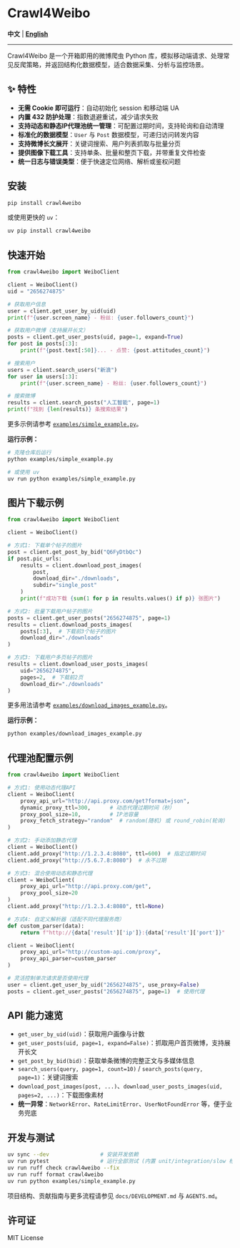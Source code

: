 # Crawl4Weibo

**中文** | **[English](README.md)**

---

Crawl4Weibo 是一个开箱即用的微博爬虫 Python 库，模拟移动端请求、处理常见反爬策略，并返回结构化数据模型，适合数据采集、分析与监控场景。

## ✨ 特性
- **无需 Cookie 即可运行**：自动初始化 session 和移动端 UA
- **内置 432 防护处理**：指数退避重试，减少请求失败
- **支持动态和静态IP代理池统一管理**：可配置过期时间，支持轮询和自动清理
- **标准化的数据模型**：`User` 与 `Post` 数据模型，可递归访问转发内容
- **支持微博长文展开**：关键词搜索、用户列表抓取与批量分页
- **提供图像下载工具**：支持单条、批量和整页下载，并带重复文件检查
- **统一日志与错误类型**：便于快速定位网络、解析或鉴权问题

## 安装
```bash
pip install crawl4weibo
```
或使用更快的 `uv`：
```bash
uv pip install crawl4weibo
```

## 快速开始
```python
from crawl4weibo import WeiboClient

client = WeiboClient()
uid = "2656274875"

# 获取用户信息
user = client.get_user_by_uid(uid)
print(f"{user.screen_name} - 粉丝: {user.followers_count}")

# 获取用户微博（支持展开长文）
posts = client.get_user_posts(uid, page=1, expand=True)
for post in posts[:3]:
    print(f"{post.text[:50]}... - 点赞: {post.attitudes_count}")

# 搜索用户
users = client.search_users("新浪")
for user in users[:3]:
    print(f"{user.screen_name} - 粉丝: {user.followers_count}")

# 搜索微博
results = client.search_posts("人工智能", page=1)
print(f"找到 {len(results)} 条搜索结果")
```
更多示例请参考 [`examples/simple_example.py`](examples/simple_example.py)。

**运行示例：**
```bash
# 克隆仓库后运行
python examples/simple_example.py

# 或使用 uv
uv run python examples/simple_example.py
```

## 图片下载示例
```python
from crawl4weibo import WeiboClient

client = WeiboClient()

# 方式1: 下载单个帖子的图片
post = client.get_post_by_bid("Q6FyDtbQc")
if post.pic_urls:
    results = client.download_post_images(
        post,
        download_dir="./downloads",
        subdir="single_post"
    )
    print(f"成功下载 {sum(1 for p in results.values() if p)} 张图片")

# 方式2: 批量下载用户帖子的图片
posts = client.get_user_posts("2656274875", page=1)
results = client.download_posts_images(
    posts[:3],  # 下载前3个帖子的图片
    download_dir="./downloads"
)

# 方式3: 下载用户多页帖子的图片
results = client.download_user_posts_images(
    uid="2656274875",
    pages=2,  # 下载前2页
    download_dir="./downloads"
)
```
更多用法请参考 [`examples/download_images_example.py`](examples/download_images_example.py)。

**运行示例：**
```bash
python examples/download_images_example.py
```

## 代理池配置示例
```python
from crawl4weibo import WeiboClient

# 方式1: 使用动态代理API
client = WeiboClient(
    proxy_api_url="http://api.proxy.com/get?format=json",
    dynamic_proxy_ttl=300,      # 动态代理过期时间（秒）
    proxy_pool_size=10,         # IP池容量
    proxy_fetch_strategy="random"  # random(随机) 或 round_robin(轮询)
)

# 方式2: 手动添加静态代理
client = WeiboClient()
client.add_proxy("http://1.2.3.4:8080", ttl=600)  # 指定过期时间
client.add_proxy("http://5.6.7.8:8080")  # 永不过期

# 方式3: 混合使用动态和静态代理
client = WeiboClient(
    proxy_api_url="http://api.proxy.com/get",
    proxy_pool_size=20
)
client.add_proxy("http://1.2.3.4:8080", ttl=None)

# 方式4: 自定义解析器（适配不同代理服务商）
def custom_parser(data):
    return f"http://{data['result']['ip']}:{data['result']['port']}"

client = WeiboClient(
    proxy_api_url="http://custom-api.com/proxy",
    proxy_api_parser=custom_parser
)

# 灵活控制单次请求是否使用代理
user = client.get_user_by_uid("2656274875", use_proxy=False)
posts = client.get_user_posts("2656274875", page=1)  # 使用代理
```

## API 能力速览
- `get_user_by_uid(uid)`：获取用户画像与计数
- `get_user_posts(uid, page=1, expand=False)`：抓取用户首页微博，支持展开长文
- `get_post_by_bid(bid)`：获取单条微博的完整正文与多媒体信息
- `search_users(query, page=1, count=10)` / `search_posts(query, page=1)`：关键词搜索
- `download_post_images(post, ...)`、`download_user_posts_images(uid, pages=2, ...)`：下载图像素材
- **统一异常**：`NetworkError`、`RateLimitError`、`UserNotFoundError` 等，便于业务兜底

## 开发与测试
```bash
uv sync --dev                # 安装开发依赖
uv run pytest                # 运行全部测试 (内置 unit/integration/slow 标记)
uv run ruff check crawl4weibo --fix
uv run ruff format crawl4weibo
uv run python examples/simple_example.py
```
项目结构、贡献指南与更多流程请参见 `docs/DEVELOPMENT.md` 与 `AGENTS.md`。

## 许可证
MIT License

